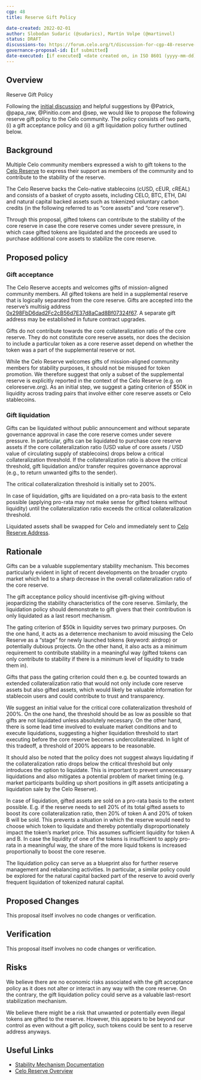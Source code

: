 ```yaml
---
cgp: 48
title: Reserve Gift Policy

date-created: 2022-02-01
author: Slobodan Sudaric (@sudarics), Martín Volpe (@martinvol)
status: DRAFT
discussions-to: https://forum.celo.org/t/discussion-for-cgp-48-reserve-gift-policy/2771
governance-proposal-id: [if submitted]
date-executed: [if executed] <date created on, in ISO 8601 (yyyy-mm-dd) format>
---
```


## Overview

Reserve Gift Policy

Following the [initial discussion](https://forum.celo.org/t/reserve-gift-policy/1190) and helpful suggestions by @Patrick, @papa_raw, @Pinitio.com and @sep, we would like to propose the following reserve gift policy to the Celo community. The policy consists of two parts, (i) a gift acceptance policy and (ii) a gift liquidation policy further outlined below.

## Background 

Multiple Celo community members expressed a wish to gift tokens to the [Celo Reserve](https://celoreserve.org/) to express their support as members of the community and to contribute to the stability of the reserve. 

The Celo Reserve backs the Celo-native stablecoins (cUSD, cEUR, cREAL) and consists of a basket of crypto assets, including CELO, BTC, ETH, DAI and natural capital backed assets such as tokenized voluntary carbon credits (in the following referred to as “core assets” and “core reserve”).

Through this proposal, gifted tokens can contribute to the stability of the core reserve in case the core reserve comes under severe pressure, in which case gifted tokens are liquidated and the proceeds are used to purchase additional core assets to stabilize the core reserve.

## Proposed policy

### Gift acceptance

The Celo Reserve accepts and welcomes gifts of mission-aligned community members. All gifted tokens are held in a supplemental reserve that is logically separated from the core reserve. Gifts are accepted into the reserve’s multisig address [0x298FbD6dad2Fc2cB56d7E37d8aCad8Bf07324f67](https://explorer.celo.org/address/0x298FbD6dad2Fc2cB56d7E37d8aCad8Bf07324f67/transactions). A separate gift address may be established in future contract upgrades.

Gifts do not contribute towards the core collateralization ratio of the core reserve. They do not constitute core reserve assets, nor does the decision to include a particular token as a core reserve asset depend on whether the token was a part of the supplemental reserve or not.

While the Celo Reserve welcomes gifts of mission-aligned community members for stability purposes, it should not be misused for token promotion. We therefore suggest that only a subset of the supplemental reserve is explicitly reported in the context of the Celo Reserve (e.g. on celoreserve.org). As an initial step, we suggest a gating criterion of $50K in liquidity across trading pairs that involve either core reserve assets or Celo stablecoins.


### Gift liquidation

Gifts can be liquidated without public announcement and without separate governance approval in case the core reserve comes under severe pressure. In particular, gifts can be liquidated to purchase core reserve assets if the core collateralization ratio (USD value of core assets / USD value of circulating supply of stablecoins) drops below a critical collateralization threshold. If the collateralization ratio is above the critical threshold, gift liquidation and/or transfer requires governance approval (e.g., to return unwanted gifts to the sender).

The critical collateralization threshold is initially set to 200%.

In case of liquidation, gifts are liquidated on a pro-rata basis to the extent possible (applying pro-rata may not make sense for gifted tokens without liquidity) until the collateralization ratio exceeds the critical collateralization threshold.

Liquidated assets shall be swapped for Celo and immediately sent to [Celo Reserve Address](https://explorer.celo.org/address/0x9380fA34Fd9e4Fd14c06305fd7B6199089eD4eb9/transactions).


## Rationale

Gifts can be a valuable supplementary stability mechanism. This becomes particularly evident in light of recent developments on the broader crypto market which led to a sharp decrease in the overall collateralization ratio of the core reserve.

The gift acceptance policy should incentivise gift-giving without jeopardizing the stability characteristics of the core reserve. Similarly, the liquidation policy should demonstrate to gift givers that their contribution is only liquidated as a last resort mechanism.

The gating criterion of $50k in liquidity serves two primary purposes. On the one hand, it acts as a deterrence mechanism to avoid misusing the Celo Reserve as a “stage” for newly launched tokens (keyword: airdrop) or potentially dubious projects. On the other hand, it also acts as a minimum requirement to contribute stability in a meaningful way (gifted tokens can only contribute to stability if there is a minimum level of liquidity to trade them in).

Gifts that pass the gating criterion could then e.g. be counted towards an extended collateralization ratio that would not only include core reserve assets but also gifted assets, which would likely be valuable information for stablecoin users and could contribute to trust and transparency. 

We suggest an initial value for the critical core collateralization threshold of 200%. On the one hand, the threshold should be as low as possible so that gifts are not liquidated unless absolutely necessary. On the other hand, there is some lead time involved to evaluate market conditions and to execute liquidations, suggesting a higher liquidation threshold to start executing before the core reserve becomes undercollateralized. In light of this tradeoff, a threshold of 200% appears to be reasonable.

It should also be noted that the policy does not suggest always liquidating if the collateralization ratio drops below the critical threshold but only introduces the option to liquidate. This is important to prevent unnecessary liquidations and also mitigates a potential problem of market timing (e.g. market participants building up short positions in gift assets anticipating a liquidation sale by the Celo Reserve).

In case of liquidation, gifted assets are sold on a pro-rata basis to the extent possible. E.g. if the reserve needs to sell 20% of its total gifted assets to boost its core collateralization ratio, then 20% of token A and 20% of token B will be sold. This prevents a situation in which the reserve would need to choose which token to liquidate and thereby potentially disproportionately impact the token’s market price. This assumes sufficient liquidity for token A and B. In case the liquidity of one of the tokens is insufficient to apply pro-rata in a meaningful way, the share of the more liquid tokens is increased proportionally to boost the core reserve.

The liquidation policy can serve as a blueprint also for further reserve management and rebalancing activities. In particular, a similar policy could be explored for the natural capital backed part of the reserve to avoid overly frequent liquidation of tokenized natural capital.


## Proposed Changes

This proposal itself involves no code changes or verification.

## Verification

This proposal itself involves no code changes or verification.

## Risks

We believe there are no economic risks associated with the gift acceptance policy as it does not alter or interact in any way with the core reserve. On the contrary, the gift liquidation policy could serve as a valuable last-resort stabilization mechanism.

We believe there might be a risk that unwanted or potentially even illegal tokens are gifted to the reserve. However, this appears to be beyond our control as even without a gift policy, such tokens could be sent to a reserve address anyways.


## Useful Links

* [Stability Mechanism Documentation](https://docs.celo.org/celo-codebase/protocol/stability)
* [Celo Reserve Overview](https://celoreserve.org/)
